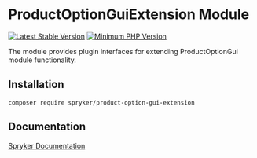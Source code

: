 # ProductOptionGuiExtension Module
[![Latest Stable Version](https://poser.pugx.org/spryker/product-option-gui-extension/v/stable.svg)](https://packagist.org/packages/spryker/product-option-gui-extension)
[![Minimum PHP Version](https://img.shields.io/badge/php-%3E%3D%208.0-8892BF.svg)](https://php.net/)

The module provides plugin interfaces for extending ProductOptionGui module functionality.

## Installation

```
composer require spryker/product-option-gui-extension
```

## Documentation

[Spryker Documentation](https://docs.spryker.com)
